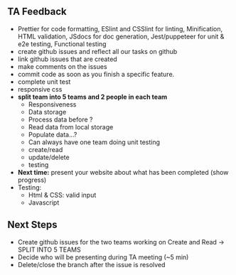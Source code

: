 ## TA Feedback
- Prettier for code formatting, ESlint and CSSlint for linting, Minification, HTML validation, JSdocs for doc generation, Jest/puppeteer for unit & e2e testing, Functional testing
- create github issues and reflect all our tasks on github
- link github issues that are created
- make comments on the issues
- commit code as soon as you finish a specific feature.
- complete unit test 
- responsive css
- **split team into 5 teams and 2 people in each team**
  - Responsiveness
  - Data storage
  - Process data before ?
  - Read data from local storage
  - Populate data…?
  - Can always have one team doing unit testing
  - create/read
  - update/delete
  - testing
- **Next time:** present your website about what has been completed (show progress) 
- Testing:
	- Html & CSS: valid input
	- Javascript

## Next Steps
- Create github issues for the two teams working on Create and Read → SPLIT INTO 5 TEAMS
- Decide who will be presenting during TA meeting (~5 min)
-  Delete/close the branch after the issue is resolved
